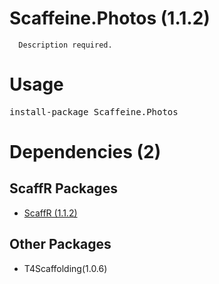 ﻿Scaffeine.Photos (1.1.2)
======

      Description required.
    
Usage
======
<pre>install-package Scaffeine.Photos</pre>
Dependencies (2)
=====

ScaffR Packages
------
* [ScaffR (1.1.2)](https://github.com/wcpro/ScaffR/tree/master/src/ScaffR)

Other Packages
------
* T4Scaffolding(1.0.6)
